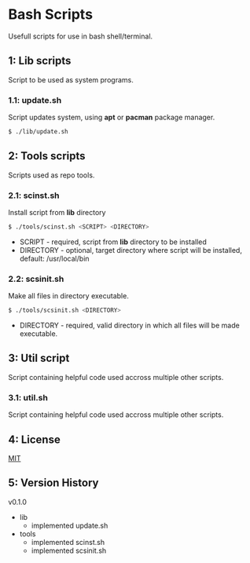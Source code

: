 # Bash Scripts 

Usefull scripts for use in bash shell/terminal.

## 1: Lib scripts

Script to be used as system programs.

### 1.1: update.sh

Script updates system, using **apt** or **pacman** package manager.

```bash
$ ./lib/update.sh
```

## 2: Tools scripts

Scripts used as repo tools.

### 2.1: scinst.sh

Install script from **lib** directory

```bash
$ ./tools/scinst.sh <SCRIPT> <DIRECTORY>
```

* SCRIPT - required, script from **lib** directory to be installed
* DIRECTORY - optional, target directory where script will be installed, default: /usr/local/bin

### 2.2: scsinit.sh

Make all files in directory executable.

```bash
$ ./tools/scsinit.sh <DIRECTORY>
```

* DIRECTORY - required, valid directory in which all files will be made executable.

## 3: Util script

Script containing helpful code used accross multiple other scripts.

### 3.1: util.sh

Script containing helpful code used accross multiple other scripts.

## 4: License

[MIT](https://github.com/mmarkovic85/bash-scripts/blob/main/LICENSE)

## 5: Version History

v0.1.0

* lib
    * implemented update.sh
* tools
    * implemented scinst.sh
    * implemented scsinit.sh
